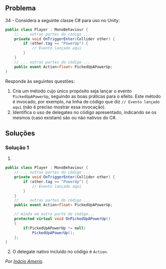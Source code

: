 ## Problema

34 - Considera a seguinte classe C# para uso no Unity:

```cs
public class Player : MonoBehaviour {
    // ... outras partes do código ...
    private void OnTriggerEnter(Collider other) {
        if (other.tag == "PowerUp") {
            // Evento lançado aqui
        }
    }
    // ... outras partes do código ...
    public event Action<float> PickedUpAPowerUp;
}
```

Responde às seguintes questões:

1. Cria um método cujo único propósito seja lançar o evento `PickedUpAPowerUp`,
   seguindo as boas práticas para o efeito. Este método é invocado, por
   exemplo, na linha de código que diz `// Evento lançado aqui` (não é preciso
   mostrar essa invocação).
2. Identifica o uso de delegates no código apresentado, indicando se os mesmos
   (caso existam) são ou não nativos do C#.

## Soluções

### Solução 1

1.

```cs
public class Player : MonoBehaviour {
    // ... outras partes do código ...
    private void OnTriggerEnter(Collider other) {
        if (other.tag == "PowerUp") {
            // Evento lançado aqui
        }
    }
    // ... outras partes do código ...
    public event Action<float> PickedUpAPowerUp;

    // Ainda em outra parte do código...
    protected virtual void OnPickedUpAPowerUp()
    {
        if(PickedUpAPowerUp != null)
            PickedUpAPowerUp();
    };
}
```

2. O delegate nativo incluído no código é `Action`.

*Por [Inácio Amerio](https://github.com/FPTheFluffyPawed).*